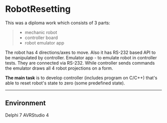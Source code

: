 # RobotResetting
This was a diploma work which consists of 3 parts: 
> - mechanic robot
> - controller board 
> - robot emulator app

The robot has 4 directions/axes to move. Also it has RS-232 based API to be manipulated by controller.
Emulator app - to emulate robot in controller tests. They are connected via RS-232. While controller sends commands the emulator draws all 4 robot projections on a form.

**The main task** is to develop controller (includes program on C/C++) that's able to reset robot's state to zero (some predefined state).

----------

Environment 
-------------------
Delphi 7
AVRStudio 4